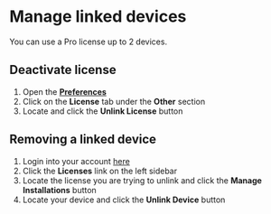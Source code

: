 # Manage linked devices

You can use a Pro license up to 2 devices. 

## Deactivate license

1. Open the [**Preferences**](../general/open-preferences.md)
2. Click on the **License** tab under the **Other** section
3. Locate and click the **Unlink License** button

## Removing a linked device

1. Login into your account [here](https://stacks.rocks/account)
2. Click the **Licenses** link on the left sidebar
3. Locate the license you are trying to unlink and click the **Manage Installations** button
4. Locate your device and click the **Unlink Device** button